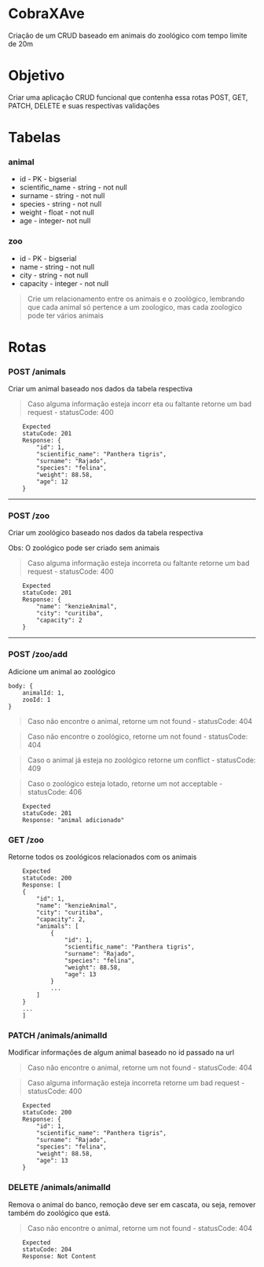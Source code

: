 # CobraXAve

Criação de um CRUD baseado em animais do zoológico com tempo limite de 20m

# Objetivo

Criar uma aplicação CRUD funcional que contenha essa rotas
POST, GET, PATCH, DELETE e suas respectivas validações

# Tabelas

### animal

* id - PK - bigserial
* scientific_name - string - not null
* surname - string - not null
* species - string - not null
* weight - float - not null
* age - integer- not null

### zoo

* id - PK - bigserial
* name - string - not null
* city - string - not null
* capacity - integer - not null

> Crie um relacionamento entre os animais e o zoológico, lembrando que cada animal só pertence a um zoologico, mas cada zoologico pode ter vários animais

# Rotas

### POST /animals

Criar um animal baseado nos dados da tabela respectiva

> Caso alguma informação esteja incorr  eta ou faltante retorne um bad request - statusCode: 400

```
    Expected
    statuCode: 201
    Response: {
        "id": 1,
	    "scientific_name": "Panthera tigris",
	    "surname": "Rajado",
	    "species": "felina",
	    "weight": 88.58,
	    "age": 12
    }
```
---
### POST /zoo

Criar um zoológico baseado nos dados da tabela respectiva

Obs: O zoológico pode ser criado sem animais 

> Caso alguma informação esteja incorreta ou faltante retorne um bad request - statusCode: 400

```
    Expected
    statuCode: 201
    Response: {
	    "name": "kenzieAnimal",
	    "city": "curitiba",
	    "capacity": 2
    }
```
---

### POST /zoo/add

Adicione um animal ao zoológico

```
body: {
    animalId: 1,
    zooId: 1
} 
```

> Caso não encontre o animal, retorne um not found - statusCode: 404

> Caso não encontre o zoológico, retorne um not found - statusCode: 404

> Caso o animal já esteja no zoológico retorne um conflict - statusCode: 409

> Caso o zoológico esteja lotado, retorne um not acceptable - statusCode: 406


```
    Expected
    statuCode: 201
    Response: "animal adicionado"
```

### GET /zoo

Retorne todos os zoológicos relacionados com os animais

```
    Expected
    statuCode: 200
    Response: [
    {
        "id": 1,
        "name": "kenzieAnimal",
        "city": "curitiba",
        "capacity": 2,
        "animals": [
            {
                "id": 1,
	            "scientific_name": "Panthera tigris",
	            "surname": "Rajado",
	            "species": "felina",
	            "weight": 88.58,
	            "age": 13
            }
            ...
        ]
    }
    ...
    ]
```

### PATCH /animals/animalId

Modificar informações de algum animal baseado no id passado na url

> Caso não encontre o animal, retorne um not found - statusCode: 404

> Caso alguma informação esteja incorreta retorne um bad request - statusCode: 400

```
    Expected
    statuCode: 200
    Response: {
        "id": 1,
	    "scientific_name": "Panthera tigris",
	    "surname": "Rajado",
	    "species": "felina",
	    "weight": 88.58,
	    "age": 13
    }
```

### DELETE /animals/animalId

Remova o animal do banco, remoção deve ser em cascata, ou seja, remover também do zoológico que está. 

> Caso não encontre o animal, retorne um not found - statusCode: 404

```
    Expected
    statuCode: 204
    Response: Not Content
````